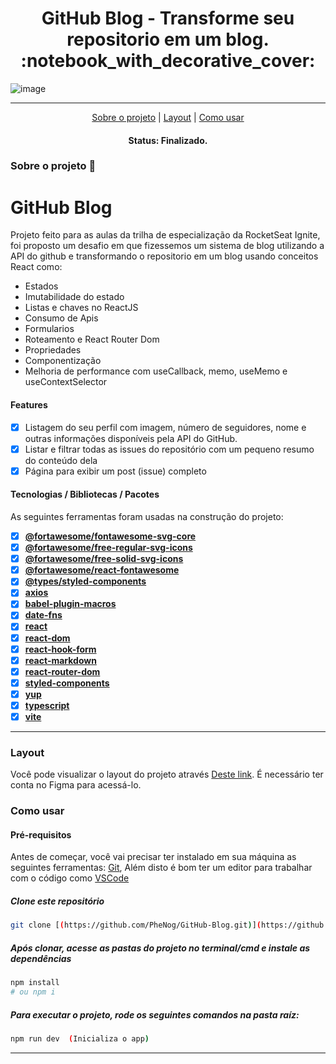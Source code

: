 <h1 align="center">GitHub Blog - Transforme seu repositorio em um blog. :notebook_with_decorative_cover: </h1>

![image](https://github.com/PheNog/GitHub-Blog/assets/104810112/2c7071a2-a4a4-4670-9ce1-9390e4fbe325)


---


<p align="center">
 <a href="#sobre-o-projeto">Sobre o projeto</a> |
 <a href="#layout">Layout</a> | 
 <a href="#como-usar">Como usar</a> 
</p>

<h4 align="center">
	 Status: Finalizado.
</h4>
 
### Sobre o projeto :notebook_with_decorative_cover:
# GitHub Blog
Projeto feito para as aulas da trilha de especialização da RocketSeat Ignite, foi proposto um desafio em que fizessemos um sistema de blog utilizando a API do github e transformando o repositorio em um blog usando conceitos React como: 
- Estados
- Imutabilidade do estado
- Listas e chaves no ReactJS
- Consumo de Apis
- Formularios
- Roteamento e React Router Dom
- Propriedades
- Componentização
- Melhoria de performance com useCallback, memo, useMemo e useContextSelector
 
#### Features

- [X] Listagem do seu perfil com imagem, número de seguidores, nome e outras informações disponíveis pela API do GitHub.
- [X] Listar e filtrar todas as issues do repositório com um pequeno resumo do conteúdo dela
- [X] Página para exibir um post (issue) completo

#### Tecnologias / Bibliotecas / Pacotes

As seguintes ferramentas foram usadas na construção do projeto:

- [X] **[@fortawesome/fontawesome-svg-core](https://www.npmjs.com/package/@fortawesome/fontawesome-svg-core)**
- [X] **[@fortawesome/free-regular-svg-icons](https://www.npmjs.com/package/@fortawesome/free-regular-svg-icons)**
- [X] **[@fortawesome/free-solid-svg-icons](https://www.npmjs.com/package/@fortawesome/free-solid-svg-icons)**
- [X] **[@fortawesome/react-fontawesome](https://www.npmjs.com/package/@fortawesome/react-fontawesome)**
- [X] **[@types/styled-components](https://www.npmjs.com/package/@types/styled-components)**
- [X] **[axios](https://www.npmjs.com/package/axios)**
- [X] **[babel-plugin-macros](https://www.npmjs.com/package/babel-plugin-macros)**
- [X] **[date-fns](https://www.npmjs.com/package/date-fns)**
- [X] **[react](https://www.npmjs.com/package/react)**
- [X] **[react-dom](https://www.npmjs.com/package/react-dom)**
- [X] **[react-hook-form](https://www.npmjs.com/package/react-hook-form)**
- [X] **[react-markdown](https://www.npmjs.com/package/react-markdown)**
- [X] **[react-router-dom](https://www.npmjs.com/package/react-router-dom)**
- [X] **[styled-components](https://www.npmjs.com/package/styled-components)**
- [X] **[yup](https://www.npmjs.com/package/yup)**
- [X] [**typescript**](https://www.npmjs.com/package/typescript)
- [X] [**vite**](https://www.npmjs.com/package/vite)

___
### Layout
Você pode visualizar o layout do projeto através [Deste link](https://www.figma.com/file/YAMyJXFiTFM4238mqLgvLS/GitHub-Blog-(Community)?node-id=0%3A1&t=8SIQCnCY7NW44asJ-0). É necessário ter conta no Figma para acessá-lo.

### Como usar
#### Pré-requisitos

Antes de começar, você vai precisar ter instalado em sua máquina as seguintes ferramentas:
[Git](https://git-scm.com),  Além disto é bom ter um editor para trabalhar com o código como [VSCode](https://code.visualstudio.com/)

##### Clone este repositório
```bash
git clone [(https://github.com/PheNog/GitHub-Blog.git)](https://github.com/PheNog/GitHub-Blog.git)
```
##### Após clonar, acesse as pastas do projeto no terminal/cmd e instale as dependências
```bash
npm install
# ou npm i
```

##### Para executar o projeto, rode os seguintes comandos na pasta raíz:
```bash
npm run dev  (Inicializa o app)
```
___
